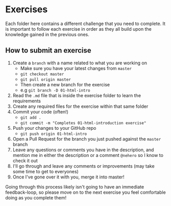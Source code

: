 # Exercises

Each folder here contains a different challenge that you need to complete. It is important to follow each exercise in order as they all build upon the knowledge gained in the previous ones.

## How to submit an exercise

1. Create a `branch` with a name related to what you are working on
   - Make sure you have your latest changes from `master`
   - `git checkout master`
   - `git pull origin master`
   - Then create a new branch for the exercise
   - e.g `git branch -D 01-html-intro`
2. Read the `.md` file that is inside the exercise folder to learn the requirements
3. Create any required files for the exercise within that same folder
4. Commit your code (often!)
   - `git add .`
   - `git commit -m "Completes 01-html-introduction exercise"`
5. Push your changes to your GitHub repo
   - `git push origin 01-html-intro`
6. Open a Pull Request for the branch you just pushed against the `master` branch
7. Leave any questions or comments you have in the description, and mention me in either the description or a comment `@nehero` so I know to check it out
8. I'll go through and leave any comments or improvements (may take some time to get to everyones)
9. Once I've gone over it with you, merge it into master!

Going through this process likely isn't going to have an immediate feedback-loop, so please move on to the next exercise you feel comfortable doing as you complete them!
